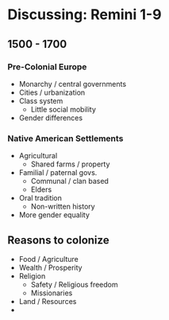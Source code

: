 # Discussing: Remini 1-9

## 1500 - 1700
### Pre-Colonial Europe
- Monarchy / central governments
- Cities / urbanization
- Class system
	- Little social mobility
- Gender differences

### Native American Settlements
- Agricultural
	- Shared farms / property
 - Familial / paternal govs.
	 - Communal / clan based
	 - Elders
- Oral tradition
	- Non-written history
- More gender equality

## Reasons to colonize
- Food / Agriculture
- Wealth / Prosperity
- Religion
	- Safety / Religious freedom
	- Missionaries
 - Land / Resources
 - 